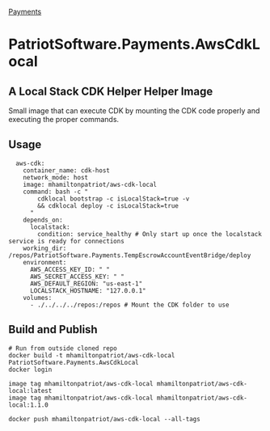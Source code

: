 [Payments](https://github.com/SynergyDataSystems/PatriotSoftware.Payments)

# PatriotSoftware.Payments.AwsCdkLocal
## A Local Stack CDK Helper Helper Image

Small image that can execute CDK by mounting the CDK code properly and executing the proper commands.

## Usage

```
  aws-cdk:
    container_name: cdk-host
    network_mode: host
    image: mhamiltonpatriot/aws-cdk-local
    command: bash -c "
        cdklocal bootstrap -c isLocalStack=true -v
        && cdklocal deploy -c isLocalStack=true
      "
    depends_on:
      localstack:
        condition: service_healthy # Only start up once the localstack service is ready for connections
    working_dir: /repos/PatriotSoftware.Payments.TempEscrowAccountEventBridge/deploy
    environment:
      AWS_ACCESS_KEY_ID: " "
      AWS_SECRET_ACCESS_KEY: " "
      AWS_DEFAULT_REGION: "us-east-1"
      LOCALSTACK_HOSTNAME: "127.0.0.1"
    volumes:
      - ./../../../repos:/repos # Mount the CDK folder to use
```

## Build and Publish
```
# Run from outside cloned repo
docker build -t mhamiltonpatriot/aws-cdk-local PatriotSoftware.Payments.AwsCdkLocal
docker login

image tag mhamiltonpatriot/aws-cdk-local mhamiltonpatriot/aws-cdk-local:latest
image tag mhamiltonpatriot/aws-cdk-local mhamiltonpatriot/aws-cdk-local:1.1.0

docker push mhamiltonpatriot/aws-cdk-local --all-tags
```
